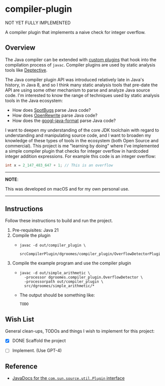 # compiler-plugin

NOT YET FULLY IMPLEMENTED

A compiler plugin that implements a naive check for integer overflow.


## Overview

The Java compiler can be extended with [custom plugins](https://docs.oracle.com/en/java/javase/21/docs/api/jdk.compiler/com/sun/source/util/Plugin.html)
that hook into the compilation process of `javac`. Compiler plugins are used by static analysis tools like [Deptective](https://github.com/moditect/deptective).

The Java compiler plugin API was introduced relatively late in Java's history, in Java 8, and so I think many static
analysis tools that pre-date the API are using some other mechanism to parse and analyze Java source code. I'm
interested to know the range of techniques used by static analysis tools in the Java ecosystem:

* How does [SpotBugs](https://github.com/spotbugs/spotbugs) parse Java code?
* How does [OpenRewrite](https://github.com/openrewrite/rewrite) parse Java code?
* How does the [googl-java-format](https://github.com/google/google-java-format/tree/master) parse Java code? 

I want to deepen my understanding of the core JDK toolchain with regard to understanding and manipulating source code,
and I want to broaden my knowledge of these types of tools in the ecosystem (both Open Source and commercial). This
project is me "learning by doing" where I've implemented a simple compiler plugin that checks for integer overflow in
hardcoded integer addition expressions. For example this code is an integer overflow:

```java
int x = 2_147_483_647 + 1; // This is an overflow
```

---
**NOTE**:

This was developed on macOS and for my own personal use.

---


## Instructions

Follow these instructions to build and run the project.

1. Pre-requisites: Java 21
2. Compile the plugin
   * ```shell
     javac -d out/compiler_plugin \
       srcCompilerPlugin/dgroomes/compiler_plugin/OverflowDetectorPlugin.java
     ```
3. Compile the example program and use the compiler plugin
   * ```shell
     javac -d out/simple_arithmetic \
       -processor dgroomes.compiler_plugin.OverflowDetector \
       -processorpath out/compiler_plugin \
       src/dgroomes/simple_arithmetic/*
     ```
   * The output should be something like:
     ```text
     TODO
     ```


## Wish List

General clean-ups, TODOs and things I wish to implement for this project:

* [x] DONE Scaffold the project
* [ ] Implement. (Use GPT-4)


## Reference

* [JavaDocs for the `com.sun.source.util.Plugin` interface](https://docs.oracle.com/en/java/javase/21/docs/api/java.compiler/javax/annotation/processing/package-summary.html)
